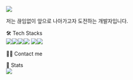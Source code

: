 <img src="https://capsule-render.vercel.app/api?type=waving&color=D9ESFF&height=150&section=header" />

저는 끊임없이 앞으로 나아가고자 도전하는 개발자입니다.

🛠️ Tech Stacks<br/>
<img src="https://img.shields.io/badge/React-61DAFB?style=for-the-badge&logo=React&logoColor=black"><img src="https://img.shields.io/badge/Css-1572B6?style=for-the-badge&logo=Css&logoColor=white"><img src="https://img.shields.io/badge/Redux-764ABC?style=for-the-badge&logo=Redux&logoColor=purple"><img src="https://img.shields.io/badge/Next.js-000000?style=for-the-badge&logo=Next.js&logoColor=white">
<img src="https://img.shields.io/badge/Spring-6DB33F?style=for-the-badge&logo=Spring&logoColor=green"><img src="https://img.shields.io/badge/Spring Boot-6DB33F?style=for-the-badge&logo=Spring Boot&logoColor=yellow">
    
    
    
    
🧑‍💻 Contact me

 

🏅 Stats<br/>
<img src="https://capsule-render.vercel.app/api?type=waving&color=D9ESFF&height=150&section=footer" />
